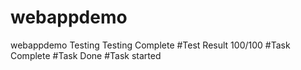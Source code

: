 # webappdemo
webappdemo
Testing
Testing Complete
#Test Result 100/100
#Task Complete
#Task Done
#Task started

